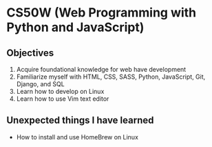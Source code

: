 # CS50W (Web Programming with Python and JavaScript)

## Objectives
1. Acquire foundational knowledge for web have development
1. Familiarize myself with HTML, CSS, SASS, Python, JavaScript, Git, Django, and SQL
1. Learn how to develop on Linux
1. Learn how to use Vim text editor

## Unexpected things I have learned
* How to install and use HomeBrew on Linux